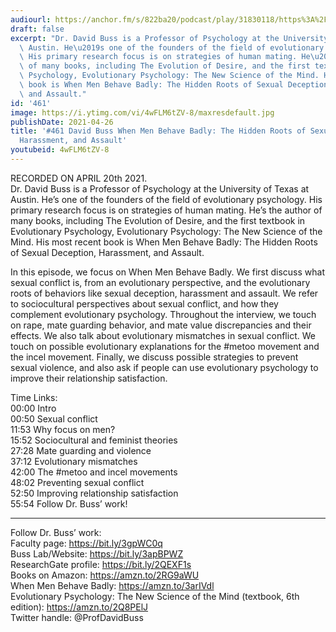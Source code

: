 ```yaml
---
audiourl: https://anchor.fm/s/822ba20/podcast/play/31830118/https%3A%2F%2Fd3ctxlq1ktw2nl.cloudfront.net%2Fstaging%2F2021-3-20%2F6cd16c26-02ca-6982-1d6f-9838c203d814.m4a
draft: false
excerpt: "Dr. David Buss is a Professor of Psychology at the University of Texas at\
  \ Austin. He\u2019s one of the founders of the field of evolutionary psychology.\
  \ His primary research focus is on strategies of human mating. He\u2019s the author\
  \ of many books, including The Evolution of Desire, and the first textbook in Evolutionary\
  \ Psychology, Evolutionary Psychology: The New Science of the Mind. His most recent\
  \ book is When Men Behave Badly: The Hidden Roots of Sexual Deception, Harassment,\
  \ and Assault."
id: '461'
image: https://i.ytimg.com/vi/4wFLM6tZV-8/maxresdefault.jpg
publishDate: 2021-04-26
title: '#461 David Buss When Men Behave Badly: The Hidden Roots of Sexual Deception,
  Harassment, and Assault'
youtubeid: 4wFLM6tZV-8
---
```

<div class="timelinks">

RECORDED ON APRIL 20th 2021.  
Dr. David Buss is a Professor of Psychology at the University of Texas at Austin. He’s one of the founders of the field of evolutionary psychology. His primary research focus is on strategies of human mating. He’s the author of many books, including The Evolution of Desire, and the first textbook in Evolutionary Psychology, Evolutionary Psychology: The New Science of the Mind. His most recent book is When Men Behave Badly: The Hidden Roots of Sexual Deception, Harassment, and Assault.

In this episode, we focus on When Men Behave Badly. We first discuss what sexual conflict is, from an evolutionary perspective, and the evolutionary roots of behaviors like sexual deception, harassment and assault. We refer to sociocultural perspectives about sexual conflict, and how they complement evolutionary psychology. Throughout the interview, we touch on rape, mate guarding behavior, and mate value discrepancies and their effects. We also talk about evolutionary mismatches in sexual conflict. We touch on possible evolutionary explanations for the #metoo movement and the incel movement. Finally, we discuss possible strategies to prevent sexual violence, and also ask if people can use evolutionary psychology to improve their relationship satisfaction.

Time Links:  
<time>00:00</time> Intro  
<time>00:50</time> Sexual conflict  
<time>11:53</time> Why focus on men?  
<time>15:52</time> Sociocultural and feminist theories  
<time>27:28</time> Mate guarding and violence  
<time>37:12</time> Evolutionary mismatches  
<time>42:00</time> The #metoo and incel movements  
<time>48:02</time> Preventing sexual conflict  
<time>52:50</time> Improving relationship satisfaction  
<time>55:54</time> Follow Dr. Buss’ work!

---

Follow Dr. Buss’ work:  
Faculty page: https://bit.ly/3gpWC0q  
Buss Lab/Website: https://bit.ly/3apBPWZ  
ResearchGate profile: https://bit.ly/2QEXF1s  
Books on Amazon: https://amzn.to/2RG9aWU  
When Men Behave Badly: https://amzn.to/3arIVdl  
Evolutionary Psychology: The New Science of the Mind (textbook, 6th edition): https://amzn.to/2Q8PElJ  
Twitter handle: @ProfDavidBuss
</div>

